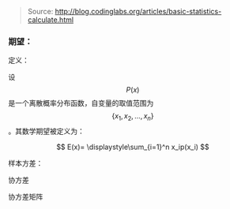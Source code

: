 > Source: http://blog.codinglabs.org/articles/basic-statistics-calculate.html



### 期望：

定义：

设$$P(x)$$是一个离散概率分布函数，自变量的取值范围为$$\{x_1, x_2, ..., x_n\}$$。其数学期望被定义为：


$$
E(x)=	\displaystyle\sum_{i=1}^n x_ip(x_i)
$$




样本方差：



协方差



协方差矩阵





